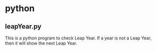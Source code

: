 # python
## leapYear.py
This is a python program to check Leap Year. If a year is not a Leap Year, then it will show the next Leap Year.
